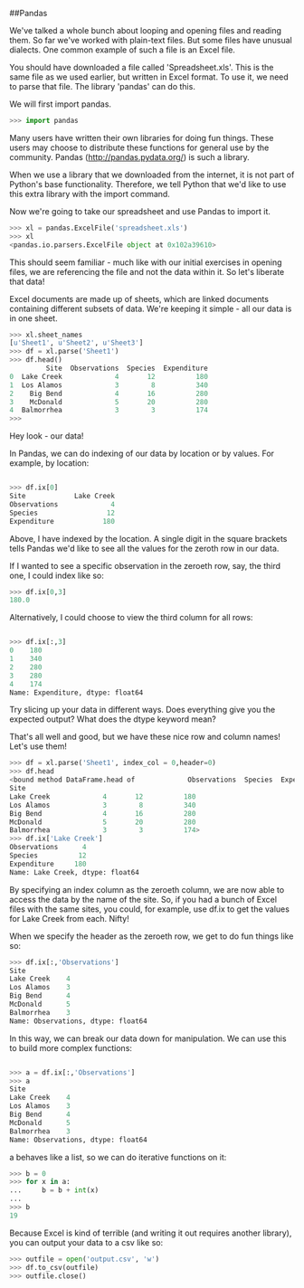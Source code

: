 ##Pandas

We've talked a whole bunch about looping and opening files and reading them. So far we've worked with plain-text files. But some files have unusual dialects. One common example of such a file is an Excel file.

You should have downloaded a file called 'Spreadsheet.xls'. This is the same file as we used earlier, but written in Excel format. To use it, we need to parse that file. The library 'pandas' can do this.

We will first import pandas.

```python
>>> import pandas
```

Many users have written their own libraries for doing fun things. These users may choose to distribute these functions for general use by the community. Pandas (http://pandas.pydata.org/) is such a library.

When we use a library that we downloaded from the internet, it is not part of Python's base functionality. Therefore, we tell Python that we'd like to use this extra library with the import command.

Now we're going to take our spreadsheet and use Pandas to import it.

```python
>>> xl = pandas.ExcelFile('spreadsheet.xls')
>>> xl
<pandas.io.parsers.ExcelFile object at 0x102a39610>
```
This should seem familiar - much like with our initial exercises in opening files, we are referencing the file and not the data within it. So let's liberate that data!

Excel documents are made up of sheets, which are linked documents containing different subsets of data. We're keeping it simple - all our data is in one sheet.

```python
>>> xl.sheet_names
[u'Sheet1', u'Sheet2', u'Sheet3']
>>> df = xl.parse('Sheet1')
>>> df.head()
         Site  Observations  Species  Expenditure
0  Lake Creek             4       12          180
1  Los Alamos             3        8          340
2    Big Bend             4       16          280
3    McDonald             5       20          280
4  Balmorrhea             3        3          174
>>> 
```

Hey look - our data! 

In Pandas, we can do indexing of our data by location or by values. For example, by location:

```python

>>> df.ix[0]
Site            Lake Creek
Observations             4
Species                 12
Expenditure            180

```

Above, I have indexed by the location. A single digit in the square brackets tells Pandas we'd like to see all the values for the zeroth row in our data.

If I wanted to see a specific observation in the zeroeth row, say, the third one, I could index like so:

```python
>>> df.ix[0,3]
180.0
```

Alternatively, I could choose to view the third column for all rows:

```python

>>> df.ix[:,3]
0    180
1    340
2    280
3    280
4    174
Name: Expenditure, dtype: float64
```

Try slicing up your data in different ways. Does everything give you the expected output? What does the dtype keyword mean?

That's all well and good, but we have these nice row and column names! Let's use them!

```python
>>> df = xl.parse('Sheet1', index_col = 0,header=0)
>>> df.head
<bound method DataFrame.head of             Observations  Species  Expenditure
Site                                          
Lake Creek             4       12          180
Los Alamos             3        8          340
Big Bend               4       16          280
McDonald               5       20          280
Balmorrhea             3        3          174>
>>> df.ix['Lake Creek']
Observations      4
Species          12
Expenditure     180
Name: Lake Creek, dtype: float64
```
By specifying an index column as the zeroeth column, we are now able to access the data by the name of the site. So, if you had a bunch of Excel files with the same sites, you could, for example, use df.ix to get the values for Lake Creek from each. Nifty!

When we specify the header as the zeroeth row, we get to do fun things like so:

```python
>>> df.ix[:,'Observations']
Site
Lake Creek    4
Los Alamos    3
Big Bend      4
McDonald      5
Balmorrhea    3
Name: Observations, dtype: float64
```

In this way, we can break our data down for manipulation. We can use this to build more complex functions:

```python

>>> a = df.ix[:,'Observations']
>>> a
Site
Lake Creek    4
Los Alamos    3
Big Bend      4
McDonald      5
Balmorrhea    3
Name: Observations, dtype: float64
```

a behaves like a list, so we can do iterative functions on it:

```python
>>> b = 0
>>> for x in a:
...     b = b + int(x)
... 
>>> b
19
```

Because Excel is kind of terrible (and writing it out requires another library), you can output your data to a csv like so:

```python
>>> outfile = open('output.csv', 'w')
>>> df.to_csv(outfile)
>>> outfile.close()
```



